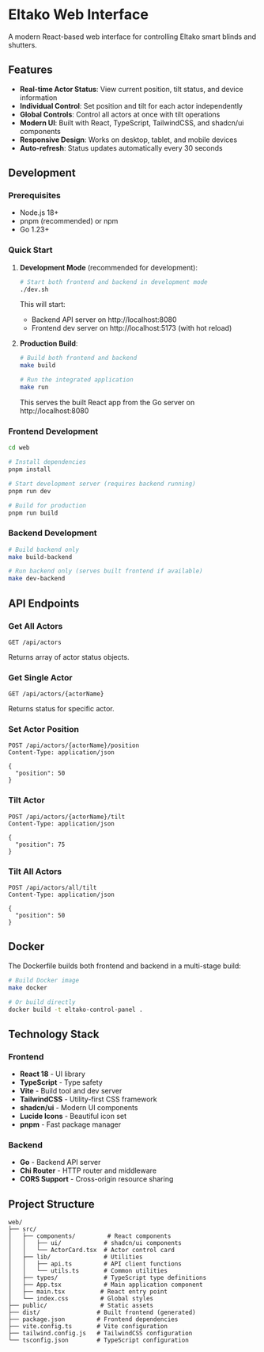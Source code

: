 # Eltako Web Interface

A modern React-based web interface for controlling Eltako smart blinds and shutters.

## Features

- **Real-time Actor Status**: View current position, tilt status, and device information
- **Individual Control**: Set position and tilt for each actor independently
- **Global Controls**: Control all actors at once with tilt operations
- **Modern UI**: Built with React, TypeScript, TailwindCSS, and shadcn/ui components
- **Responsive Design**: Works on desktop, tablet, and mobile devices
- **Auto-refresh**: Status updates automatically every 30 seconds

## Development

### Prerequisites

- Node.js 18+ 
- pnpm (recommended) or npm
- Go 1.23+

### Quick Start

1. **Development Mode** (recommended for development):
   ```bash
   # Start both frontend and backend in development mode
   ./dev.sh
   ```
   This will start:
   - Backend API server on http://localhost:8080
   - Frontend dev server on http://localhost:5173 (with hot reload)

2. **Production Build**:
   ```bash
   # Build both frontend and backend
   make build
   
   # Run the integrated application
   make run
   ```
   This serves the built React app from the Go server on http://localhost:8080

### Frontend Development

```bash
cd web

# Install dependencies
pnpm install

# Start development server (requires backend running)
pnpm run dev

# Build for production
pnpm run build
```

### Backend Development

```bash
# Build backend only
make build-backend

# Run backend only (serves built frontend if available)
make dev-backend
```

## API Endpoints

### Get All Actors
```
GET /api/actors
```
Returns array of actor status objects.

### Get Single Actor
```
GET /api/actors/{actorName}
```
Returns status for specific actor.

### Set Actor Position
```
POST /api/actors/{actorName}/position
Content-Type: application/json

{
  "position": 50
}
```

### Tilt Actor
```
POST /api/actors/{actorName}/tilt
Content-Type: application/json

{
  "position": 75
}
```

### Tilt All Actors
```
POST /api/actors/all/tilt
Content-Type: application/json

{
  "position": 50
}
```

## Docker

The Dockerfile builds both frontend and backend in a multi-stage build:

```bash
# Build Docker image
make docker

# Or build directly
docker build -t eltako-control-panel .
```

## Technology Stack

### Frontend
- **React 18** - UI library
- **TypeScript** - Type safety
- **Vite** - Build tool and dev server
- **TailwindCSS** - Utility-first CSS framework
- **shadcn/ui** - Modern UI components
- **Lucide Icons** - Beautiful icon set
- **pnpm** - Fast package manager

### Backend
- **Go** - Backend API server
- **Chi Router** - HTTP router and middleware
- **CORS Support** - Cross-origin resource sharing

## Project Structure

```
web/
├── src/
│   ├── components/         # React components
│   │   ├── ui/            # shadcn/ui components
│   │   └── ActorCard.tsx  # Actor control card
│   ├── lib/               # Utilities
│   │   ├── api.ts         # API client functions
│   │   └── utils.ts       # Common utilities
│   ├── types/             # TypeScript type definitions
│   ├── App.tsx            # Main application component
│   ├── main.tsx          # React entry point
│   └── index.css         # Global styles
├── public/               # Static assets
├── dist/                # Built frontend (generated)
├── package.json         # Frontend dependencies
├── vite.config.ts       # Vite configuration
├── tailwind.config.js   # TailwindCSS configuration
└── tsconfig.json        # TypeScript configuration
```
